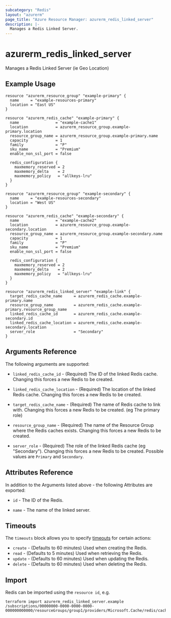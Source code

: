 ```yaml
---
subcategory: "Redis"
layout: "azurerm"
page_title: "Azure Resource Manager: azurerm_redis_linked_server"
description: |-
  Manages a Redis Linked Server.
---
```


# azurerm_redis_linked_server

Manages a Redis Linked Server (ie Geo Location)

## Example Usage

```hcl
resource "azurerm_resource_group" "example-primary" {
  name     = "example-resources-primary"
  location = "East US"
}

resource "azurerm_redis_cache" "example-primary" {
  name                = "example-cache1"
  location            = azurerm_resource_group.example-primary.location
  resource_group_name = azurerm_resource_group.example-primary.name
  capacity            = 1
  family              = "P"
  sku_name            = "Premium"
  enable_non_ssl_port = false

  redis_configuration {
    maxmemory_reserved = 2
    maxmemory_delta    = 2
    maxmemory_policy   = "allkeys-lru"
  }
}

resource "azurerm_resource_group" "example-secondary" {
  name     = "example-resources-secondary"
  location = "West US"
}

resource "azurerm_redis_cache" "example-secondary" {
  name                = "example-cache2"
  location            = azurerm_resource_group.example-secondary.location
  resource_group_name = azurerm_resource_group.example-secondary.name
  capacity            = 1
  family              = "P"
  sku_name            = "Premium"
  enable_non_ssl_port = false

  redis_configuration {
    maxmemory_reserved = 2
    maxmemory_delta    = 2
    maxmemory_policy   = "allkeys-lru"
  }
}

resource "azurerm_redis_linked_server" "example-link" {
  target_redis_cache_name     = azurerm_redis_cache.example-primary.name
  resource_group_name         = azurerm_redis_cache.example-primary.resource_group_name
  linked_redis_cache_id       = azurerm_redis_cache.example-secondary.id
  linked_redis_cache_location = azurerm_redis_cache.example-secondary.location
  server_role                 = "Secondary"
}
```

## Arguments Reference

The following arguments are supported:

* `linked_redis_cache_id` - (Required) The ID of the linked Redis cache. Changing this forces a new Redis to be created.

* `linked_redis_cache_location` - (Required) The location of the linked Redis cache. Changing this forces a new Redis to be created.

* `target_redis_cache_name` - (Required) The name of Redis cache to link with. Changing this forces a new Redis to be created. (eg The primary role)

* `resource_group_name` - (Required) The name of the Resource Group where the Redis caches exists. Changing this forces a new Redis to be created.

* `server_role` - (Required) The role of the linked Redis cache (eg "Secondary"). Changing this forces a new Redis to be created. Possible values are `Primary` and `Secondary`.

## Attributes Reference

In addition to the Arguments listed above - the following Attributes are exported:

* `id` - The ID of the Redis.

* `name` - The name of the linked server.

## Timeouts

The `timeouts` block allows you to specify [timeouts](https://www.terraform.io/language/resources/syntax#operation-timeouts) for certain actions:

* `create` - (Defaults to 60 minutes) Used when creating the Redis.
* `read` - (Defaults to 5 minutes) Used when retrieving the Redis.
* `update` - (Defaults to 60 minutes) Used when updating the Redis.
* `delete` - (Defaults to 60 minutes) Used when deleting the Redis.

## Import

Redis can be imported using the `resource id`, e.g.

```shell
terraform import azurerm_redis_linked_server.example /subscriptions/00000000-0000-0000-0000-000000000000/resourceGroups/group1/providers/Microsoft.Cache/redis/cache1/linkedServers/cache2
```
